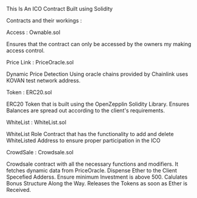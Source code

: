 This Is An ICO Contract Built using Solidity 

Contracts and their workings :

Access : Ownable.sol 

Ensures that the contract can only be accessed by the owners my making access control.

Price Link : PriceOracle.sol

Dynamic Price Detection Using oracle chains provided by Chainlink uses KOVAN test network address.

Token : ERC20.sol

ERC20 Token that is built using the OpenZepplin Solidity Library. Ensures Balances are spread out according to the client's requirements.

WhiteList : WhiteList.sol

WhiteList Role Contract that has the functionality to add and delete WhiteListed Address to ensure proper participation in the ICO

CrowdSale : Crowdsale.sol

Crowdsale contract with all the necessary functions and modifiers. It fetches dynamic data from PriceOracle. Dispense Ether to the Client Specefied Adderss.
Ensure minimum Investment is above 500. Calulates Bonus Structure Along the Way. Releases the Tokens as soon as Ether is Received.